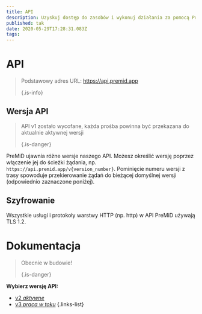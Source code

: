 ```yaml
---
title: API
description: Uzyskuj dostęp do zasobów i wykonuj działania za pomocą PreMiD API
published: tak
date: 2020-05-29T17:28:31.083Z
tags:
---
```


# API

> Podstawowy adres URL: https://api.premid.app 
> 
> {.is-info}

## Wersja API
> API v1 zostało wycofane, każda prośba powinna być przekazana do aktualnie aktywnej wersji 
> 
> {.is-danger}

PreMiD ujawnia różne wersje naszego API. Możesz określić wersję poprzez włączenie jej do ścieżki żądania, np. `https://api.premid.app/v{version_number}`. Pominięcie numeru wersji z trasy spowoduje przekierowanie żądań do bieżącej domyślnej wersji (odpowiednio zaznaczone poniżej).

## Szyfrowanie

Wszystkie usługi i protokoły warstwy HTTP (np. http) w API PreMiD używają TLS 1.2.

# Dokumentacja
> Obecnie w budowie! 
> 
> {.is-danger}

**Wybierz wersję API:**
- [v2 *aktywne*](/dev/api/v2)
- [v3 *praca w toku*](/dev/api/v3)
{.links-list}